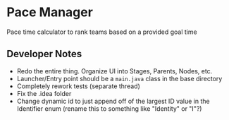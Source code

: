# Pace Manager
Pace time calculator to rank teams based on a provided goal time


## Developer Notes

- Redo the entire thing. Organize UI into Stages, Parents, Nodes, etc.
- Launcher/Entry point should be a `main.java` class in the base directory
- Completely rework tests (separate thread)
- Fix the .idea folder
- Change dynamic id to just append off of the largest ID value in the Identifier enum (rename this to something like "Identity" or "I"?)